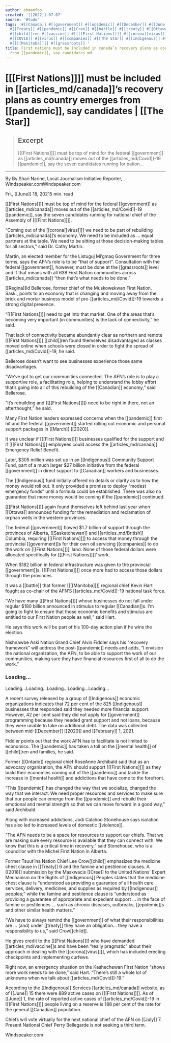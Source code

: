 ```yaml
---
author: ohmanfoo
created: '[[2022]]-07-07'
source: '#todo'
tags: '#[[Canada]] #[[government]] #[[epidemic]] #[[December]] #[[June]] #[[child]] #[[July]] #[[2020]] #[[[[Manitoba]]]]
  #[[Treaty]] #[[pandemic]] #[[Cree]] #[[battle]] #[[treaty]] #[[Ottawa]] #[[Regina]] #[[March]] #[[mental health]] #[[British]]
  #[[child]]ren #[[vaccine]] #[[[[First Nations]]]] #[[corona[[virus]]]] #[[February]] #[[2018]] #[[Canadian]] #[[Ontario]]
  #[[COVID]] #[[virus]] #[[companies]] #[[The Star]] #[[Indigenous]] #[[violence]] #[[Saskatchewan]] #[[[[First Nations]]]]
  #[[[[Manitoba]]]] #[[grassroots]] '
title: First nations must be included in canada’s recovery plans as country emerges
  from [[pandemic]], say candidates.md
---
```


# [[[First Nations]]]] must be included in [[articles_md/canada]]’s recovery plans as country emerges from [[pandemic]], say candidates | [[The Star]]

> ## Excerpt
> [[[First Nations]]]] must be top of mind for the federal [[government]] as [[articles_md/canada]] moves out of the [[articles_md/Covid]]-19 [[pandemic]], say the seven candidates running for nation...

---
By By Shari Narine, Local Journalism Initiative Reporter, Windspeaker.comWindspeaker.com

Fri., [[June]] 18, 20215 min. read

[[[First Nations]]]] must be top of mind for the federal [[government]] as [[articles_md/canada]] moves out of the [[articles_md/Covid]]-19 [[pandemic]], say the seven candidates running for national chief of the Assembly of [[[First Nations]]]].

“Coming out of the [[corona[[virus]]]] we need to be part of rebuilding [[articles_md/canada]]’s economy. We need to be included as … equal partners at the table. We need to be sitting at those decision-making tables for all sectors,” said Dr. Cathy Martin.

Martin, an elected member for the Listuguj Mi’gmaq Government for three terms, says the AFN’s role is to be “that of support”. Consultation with the federal [[government]], however, must be done at the [[grassroots]] level and if that means with all 638 First Nation communities across [[articles_md/canada]] “then that’s what needs to be done.”

[[Regina]]ld Bellerose, former chief of the Muskowekwan First Nation, Sask., points to an economy that is changing and moving away from the brick and mortar business model of pre-[[articles_md/Covid]]-19 towards a strong digital presence.

“[[[First Nations]]]] need to get into that market. One of the areas that’s becoming very important (in communities) is the lack of connectivity,” he said.

That lack of connectivity became abundantly clear as northern and remote [[[First Nations]]]] [[child]]ren found themselves disadvantaged as classes moved online when schools were closed in order to fight the spread of [[articles_md/Covid]]-19, he said.

Bellerose doesn’t want to see businesses experience those same disadvantages.

“We’ve got to get our communities connected. The AFN’s role is to play a supportive role, a facilitating role, helping to understand the lobby effort that’s going into all of this rebuilding of the [[Canadian]] economy,” said Bellerose.

“It’s rebuilding and ([[[First Nations]]]]) need to be right in there, not an afterthought,” he said.

Many First Nation leaders expressed concerns when the [[pandemic]] first hit and the federal [[government]] started rolling out economic and personal support packages in [[March]] [[2020]].

It was unclear if [[[First Nations]]]] businesses qualified for the support and if [[[First Nations]]]] employees could access the [[articles_md/canada]] Emergency Relief Benefit.

Later, $305 million was set up in an [[Indigenous]] Community Support Fund, part of a much larger $27 billion initiative from the federal [[government]] in direct support to [[Canadian]] workers and businesses.

The [[Indigenous]] fund initially offered no details or clarity as to how the money would roll out. It only provided a promise to deploy “modest emergency funds” until a formula could be established. There was also no guarantee that more money would be coming if the [[pandemic]] continued.

[[[First Nations]]]] again found themselves left behind last year when [[Ottawa]] announced funding for the remediation and reclamation of orphan wells in the western provinces.

The federal [[government]] flowed $1.7 billion of support through the provinces of Alberta, [[Saskatchewan]] and [[articles_md/British]] Columbia, requiring [[[First Nations]]]] to access that money through the provincial [[government]]s for their own oil servicing [[companies]] to do the work on [[[First Nations]]]]’ land. None of those federal dollars were allocated specifically for [[[First Nations]]]]’ work.

When $182 billion in federal infrastructure was given to the provincial [[government]]s, [[[First Nations]]]] once more had to access those dollars through the provinces.

It was a [[battle]] that former [[[[Manitoba]]]] regional chief Kevin Hart fought as co-chair of the AFN’S [[articles_md/Covid]]-19 national task force.

“We have many [[[First Nations]]]] whose businesses do not fall under regular $180 billion announced in stimulus to regular [[Canadian]]s. I’m going to fight to ensure that those economic benefits and stimulus are entitled to our First Nation people as well,” said Hart.

He says this work will be part of his 100-day action plan if he wins the election.

Nishnawbe Aski Nation Grand Chief Alvin Fiddler says his “recovery framework” will address the post-[[pandemic]] needs and adds, “I envision the national organization, the AFN, to be able to support the work of our communities, making sure they have financial resources first of all to do the work.”

### Loading...

Loading...Loading...Loading...Loading...Loading...

A recent survey released by a group of [[Indigenous]] economic organizations indicates that 72 per cent of the 825 [[Indigenous]] businesses that responded said they needed more financial support. However, 42 per cent said they did not apply for [[government]] programming because they needed grant support and not loans, because they were unable to take on additional debt. The data was collected between mid-[[December]] [[2020]] and [[February]] 1, 2021.

Fiddler points out that the work AFN has to facilitate is not limited to economics. The [[pandemic]] has taken a toll on the [[mental health]] of [[child]]ren and families, he said.

Former [[Ontario]] regional chief RoseAnne Archibald said that as an advocacy organization, the AFN should support [[[First Nations]]]] as they build their economies coming out of the [[pandemic]] and tackle the increase in [[mental health]] and addictions that have come to the forefront.

“This [[pandemic]] has changed the way that we socialize, changed the way that we interact. We need proper resources and services to make sure that our people can emerge from the [[pandemic]] and rebuild their emotional and mental strength so that we can move forward in a good way,” said Archibald.

Along with increased addictions, Jodi Calahoo Stonehouse says isolation has also led to increased levels of domestic [[violence]].

“The AFN needs to be a space for resources to support our chiefs. That we are making sure every resource is available that they can connect with. We know that this is a critical time in recovery,” said Stonehouse, who is a councillor with the Michel First Nation in Alberta.

Former Tsuut’ina Nation Chief Lee Crow[[child]] emphasizes the medicine chest clause in [[Treaty]] 6 and the famine and pestilence clauses. A [[2018]] submission by the Maskwacis [[Cree]] to the United Nations’ Expert Mechanism on the Rights of [[Indigenous]] Peoples states that the medicine chest clause is “understood as providing a guarantee of all health care services, delivery, medicines, and supplies as required by [[Indigenous]] peoples;” while the famine and pestilence clause is “understood as providing a guarantee of appropriate and expedient support … in the face of famine or pestilences … such as chronic diseases, outbreaks, [[epidemic]]s and other similar health matters.”

“We have to always remind the [[government]] of what their responsibilities are … (and) under [[treaty]] they have an obligation… they have a responsibility to us,” said Crow[[child]].

He gives credit to the [[[First Nations]]]] who have demanded [[articles_md/vaccine]]s and have been “really pragmatic” about their approach in dealing with the [[corona[[virus]]]], which has included erecting checkpoints and implementing curfews.

Right now, an emergency situation on the Kashechewan First Nation “shows more work needs to be done,” said Hart. “There’s still a whole lot of unknowns when we talk about [[articles_md/Covid]]-19.”

According to the [[Indigenous]] Services [[articles_md/canada]] website, as of [[June]] 15 there were 889 active cases on [[[First Nations]]]]. As of [[June]] 1, the rate of reported active cases of [[articles_md/Covid]]-19 in [[[First Nations]]]] people living on a reserve is 188 per cent of the rate for the general [[Canadian]] population.

Chiefs will vote virtually for the next national chief of the AFN on [[July]] 7. Present National Chief Perry Bellegarde is not seeking a third term.

Windspeaker.com